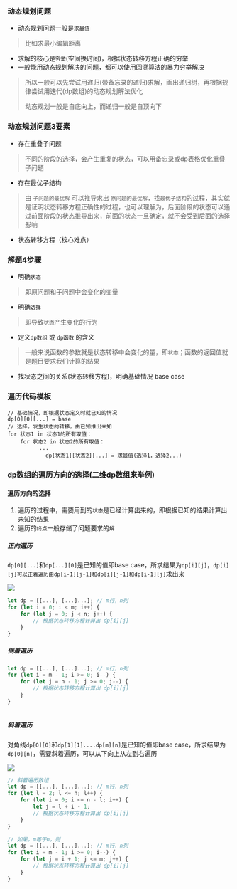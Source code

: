 ### 动态规划问题
* 动态规划问题一般是`求最值`
> 比如求最小编辑距离
* 求解的核心是`穷举`(空间换时间)，根据状态转移方程正确的穷举
* 一般能用动态规划解决的问题，都可以使用回溯算法的暴力穷举解决
>所以一般可以先尝试用递归(带备忘录的递归)求解，画出递归树，再根据规律尝试用迭代(dp数组)的动态规划解法优化
>
>动态规划一般是自底向上，而递归一般是自顶向下

### 动态规划问题3要素
* 存在重叠子问题
>不同的阶段的选择，会产生重复的状态，可以用备忘录或dp表格优化重叠子问题
* 存在最优子结构
>由 `子问题的最优解` 可以推导求出 `原问题的最优解`，找`最优⼦结构`的过程，其实就是证明状态转移⽅程正确性的过程，也可以理解为，后面阶段的状态可以通过前面阶段的状态推导出来，前面的状态一旦确定，就不会受到后面的选择影响
* 状态转移方程（核心难点）

### 解题4步骤
* 明确`状态`
>即原问题和子问题中会变化的变量
* 明确`选择`
>即导致`状态`产生变化的行为
* 定义`dp数组` 或 `dp函数` 的含义
>一般来说函数的参数就是状态转移中会变化的量，即`状态`；函数的返回值就是题目要求我们计算的结果
* 找状态之间的关系(状态转移方程)，明确基础情况 base case 


### 遍历代码模板
```
// 基础情况，即根据状态定义时就已知的情况
dp[0][0][...] = base
// 选择，发生状态的转移，由已知推出未知
for 状态1 in 状态1的所有取值：
    for 状态2 in 状态2的所有取值：
          ...
            dp[状态1][状态2][...] = 求最值(选择1，选择2...)
```

### dp数组的遍历方向的选择(⼆维dp数组来举例)

#### 遍历方向的选择
1. 遍历的过程中，需要用到的`状态`是已经计算出来的，即根据已知的结果计算出未知的结果
2. 遍历的`终点`一般存储了问题要求的`解`

##### 正向遍历

`dp[0][...]`和`dp[...][0]`是已知的值即base case，所求结果为`dp[i][j]`，`dp[i][j]可以正着遍历由dp[i-1][j-1]和dp[i][j-1]和dp[i-1][j]`求出来

![](https://sink-blog-pic.oss-cn-shenzhen.aliyuncs.com/img/leetcode/%E5%8A%A8%E6%80%81%E8%A7%84%E5%88%92%E6%AD%A3%E7%9D%80%E9%81%8D%E5%8E%86drawio.png)

```javascript
let dp = [[...], [...]...]; // m行，n列
for (let i = 0; i < m; i++) {
    for (let j = 0; j < n; j++) {
        // 根据状态转移方程计算出 dp[i][j]
    }
}
```
##### 倒着遍历

```javascript
let dp = [[...], [...]...]; // m行，n列
for (let i = m - 1; i >= 0; i--) {
    for (let j = n - 1; j >= 0; j--) {
        // 根据状态转移方程计算出 dp[i][j]
    }
}
    
```
##### 斜着遍历

对角线`dp[0][0]`和`dp[1][1]....dp[m][n]`是已知的值即base case，所求结果为`dp[0][n]`，需要斜着遍历，可以从下向上从左到右遍历

![](https://sink-blog-pic.oss-cn-shenzhen.aliyuncs.com/img/leetcode/%E5%80%92%E7%9D%80%E9%81%8D%E5%8E%86.png)

```javascript
// 斜着遍历数组 
let dp = [[...], [...]...]; // m行，n列
for (let l = 2; l <= n; l++) {
    for (let i = 0; i <= n - l; i++) {
        let j = l + i - 1;
        // 根据状态转移方程计算出 dp[i][j]
    } 
}

// 如果，m等于n，则
let dp = [[...], [...]...]; // m行，n列
for (let i = m - 1; i >= 0; i--) {
    for (let j = i + 1; j <= m; j++) {
        // 根据状态转移方程计算出 dp[i][j]
    } 
}
```
